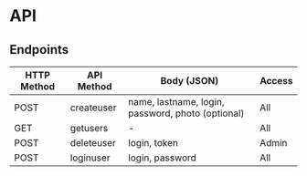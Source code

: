 # API

## Endpoints

HTTP Method | API Method | Body (JSON) | Access
---|---|---|---
POST | createuser | name, lastname, login, password, photo (optional) | All
GET | getusers | - | All
POST | deleteuser | login, token | Admin
POST | loginuser | login, password | All